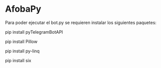 # AfobaPy

Para poder ejecutar el bot.py se requieren instalar los siguientes paquetes:


pip install pyTelegramBotAPI

pip install Pillow

pip install py-linq

pip install six
